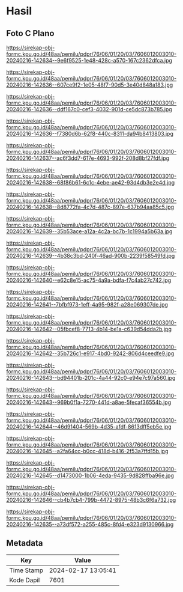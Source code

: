 # Hasil

## Foto C Plano

https://sirekap-obj-formc.kpu.go.id/48aa/pemilu/pdpr/76/06/01/20/03/7606012003010-20240216-142634--9e6f9525-1e48-428c-a570-167c2362dfca.jpg

https://sirekap-obj-formc.kpu.go.id/48aa/pemilu/pdpr/76/06/01/20/03/7606012003010-20240216-142636--607ce9f2-1e05-48f7-90d5-3e40d848a183.jpg

https://sirekap-obj-formc.kpu.go.id/48aa/pemilu/pdpr/76/06/01/20/03/7606012003010-20240216-142636--ddf167c0-cef3-4032-901d-ce5dc873b785.jpg

https://sirekap-obj-formc.kpu.go.id/48aa/pemilu/pdpr/76/06/01/20/03/7606012003010-20240216-142636--f7380d6b-62f8-440c-8311-da94b8413803.jpg

https://sirekap-obj-formc.kpu.go.id/48aa/pemilu/pdpr/76/06/01/20/03/7606012003010-20240216-142637--ac6f3dd7-617e-4693-992f-208d8bf27fdf.jpg

https://sirekap-obj-formc.kpu.go.id/48aa/pemilu/pdpr/76/06/01/20/03/7606012003010-20240216-142638--68f86b61-6c1c-4ebe-ae42-93d4db3e2e4d.jpg

https://sirekap-obj-formc.kpu.go.id/48aa/pemilu/pdpr/76/06/01/20/03/7606012003010-20240216-142638--8d8772fa-4c7d-487c-897e-637b94aa85c5.jpg

https://sirekap-obj-formc.kpu.go.id/48aa/pemilu/pdpr/76/06/01/20/03/7606012003010-20240216-142639--35b53ace-a12a-4c2a-bc7b-1c1994a5b63a.jpg

https://sirekap-obj-formc.kpu.go.id/48aa/pemilu/pdpr/76/06/01/20/03/7606012003010-20240216-142639--4b38c3bd-240f-46ad-900b-2239f58549fd.jpg

https://sirekap-obj-formc.kpu.go.id/48aa/pemilu/pdpr/76/06/01/20/03/7606012003010-20240216-142640--e62c8e15-ac75-4a9a-bdfa-f7c4ab27c742.jpg

https://sirekap-obj-formc.kpu.go.id/48aa/pemilu/pdpr/76/06/01/20/03/7606012003010-20240216-142641--7bfbf973-1eff-4a95-982f-a28e069307de.jpg

https://sirekap-obj-formc.kpu.go.id/48aa/pemilu/pdpr/76/06/01/20/03/7606012003010-20240216-142642--05fbcef8-7713-4b14-be1a-c639d54dda2b.jpg

https://sirekap-obj-formc.kpu.go.id/48aa/pemilu/pdpr/76/06/01/20/03/7606012003010-20240216-142642--35b726c1-e917-4bd0-9242-806d4ceedfe9.jpg

https://sirekap-obj-formc.kpu.go.id/48aa/pemilu/pdpr/76/06/01/20/03/7606012003010-20240216-142643--bd94401b-201c-4a44-92c0-e94e7c97a560.jpg

https://sirekap-obj-formc.kpu.go.id/48aa/pemilu/pdpr/76/06/01/20/03/7606012003010-20240216-142643--969b0f1a-7270-441d-a8ae-5fecaf36554b.jpg

https://sirekap-obj-formc.kpu.go.id/48aa/pemilu/pdpr/76/06/01/20/03/7606012003010-20240216-142644--46d91404-569b-4d35-afdf-8613dff5eb5e.jpg

https://sirekap-obj-formc.kpu.go.id/48aa/pemilu/pdpr/76/06/01/20/03/7606012003010-20240216-142645--a2fa64cc-b0cc-418d-b416-2f53a7ffd15b.jpg

https://sirekap-obj-formc.kpu.go.id/48aa/pemilu/pdpr/76/06/01/20/03/7606012003010-20240216-142645--d1473000-1b06-4eda-9435-9d828ffba96e.jpg

https://sirekap-obj-formc.kpu.go.id/48aa/pemilu/pdpr/76/06/01/20/03/7606012003010-20240216-142646--cb4b7cb4-799b-4472-8975-48b3c6f6a732.jpg

https://sirekap-obj-formc.kpu.go.id/48aa/pemilu/pdpr/76/06/01/20/03/7606012003010-20240216-142635--a73df572-a255-485c-8fd4-e323d9130966.jpg


## Metadata

| Key        | Value               |
| ---------- | ------------------- |
| Time Stamp | 2024-02-17 13:05:41 |
| Kode Dapil | 7601                |



